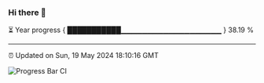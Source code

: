 ### Hi there 👋

⏳ Year progress { ███████████▁▁▁▁▁▁▁▁▁▁▁▁▁▁▁▁▁▁▁ } 38.19 %

---

⏰ Updated on Sun, 19 May 2024 18:10:16 GMT

![Progress Bar CI](https://github.com/Shyam-Makwana/GitHub-Actions-Demo/workflows/Progress%20Bar%20CI/badge.svg)
